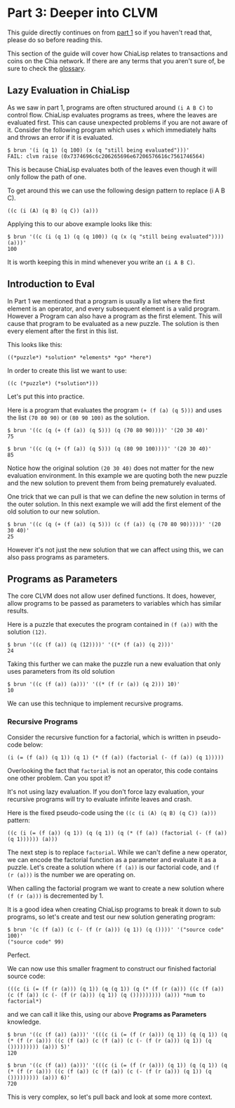 # Part 3: Deeper into CLVM

This guide directly continues on from [part 1](./part1_basics.md) so if you haven't read that, please do so before reading this.

This section of the guide will cover how ChiaLisp relates to transactions and coins on the Chia network.
If there are any terms that you aren't sure of, be sure to check the [glossary](./glossary.md).


## Lazy Evaluation in ChiaLisp

As we saw in part 1, programs are often structured around `(i A B C)` to control flow.
ChiaLisp evaluates programs as trees, where the leaves are evaluated first.
This can cause unexpected problems if you are not aware of it.
Consider the following program which uses `x` which immediately halts and throws an error if it is evaluated.

```
$ brun '(i (q 1) (q 100) (x (q "still being evaluated")))'
FAIL: clvm raise (0x7374696c6c206265696e67206576616c7561746564)
```

This is because ChiaLisp evaluates both of the leaves even though it will only follow the path of one.

To get around this we can use the following design pattern to replace (i A B C).
```
((c (i (A) (q B) (q C)) (a)))
```
Applying this to our above example looks like this:

```
$ brun '((c (i (q 1) (q (q 100)) (q (x (q "still being evaluated")))) (a)))'
100
```

It is worth keeping this in mind whenever you write an `(i A B C)`.

## Introduction to Eval

In Part 1 we mentioned that a program is usually a list where the first element is an operator, and every subsequent element is a valid program.
However a Program can also have a program as the first element. This will cause that program to be evaluated as a new puzzle.
The solution is then every element after the first in this list.

This looks like this:

```
((*puzzle*) *solution* *elements* *go* *here*)
```

In order to create this list we want to use:
```
((c (*puzzle*) (*solution*)))
```

Let's put this into practice.

Here is a program that evaluates the program `(+ (f (a) (q 5)))` and uses the list `(70 80 90)` or `(80 90 100)` as the solution.
```
$ brun '((c (q (+ (f (a)) (q 5))) (q (70 80 90))))' '(20 30 40)'
75

$ brun '((c (q (+ (f (a)) (q 5))) (q (80 90 100))))' '(20 30 40)'
85

```
Notice how the original solution `(20 30 40)` does not matter for the new evaluation environment.
In this example we are quoting both the new puzzle and the new solution to prevent them from being prematurely evaluated.

One trick that we can pull is that we can define the new solution in terms of the outer solution.
In this next example we will add the first element of the old solution to our new solution.

```
$ brun '((c (q (+ (f (a)) (q 5))) (c (f (a)) (q (70 80 90)))))' '(20 30 40)'
25
```

However it's not just the new solution that we can affect using this, we can also pass programs as parameters.


## Programs as Parameters

The core CLVM does not allow user defined functions.
It does, however, allow programs to be passed as parameters to variables which has similar results.

Here is a puzzle that executes the program contained in `(f (a))` with the solution `(12)`.

```
$ brun '((c (f (a)) (q (12))))' '((* (f (a)) (q 2)))'
24
```

Taking this further we can make the puzzle run a new evaluation that only uses parameters from its old solution

```
$ brun '((c (f (a)) (a)))' '((* (f (r (a)) (q 2))) 10)'
10
```

We can use this technique to implement recursive programs.


### Recursive Programs

Consider the recursive function for a factorial, which is written in pseudo-code below:
```
(i (= (f (a)) (q 1)) (q 1) (* (f (a)) (factorial (- (f (a)) (q 1)))))
```
Overlooking the fact that `factorial` is not an operator, this code contains one other problem. Can you spot it?

It's not using lazy evaluation.
If you don't force lazy evaluation, your recursive programs will try to evaluate infinite leaves and crash.

Here is the fixed pseudo-code using the `((c (i (A) (q B) (q C)) (a)))` pattern:

```
((c (i (= (f (a)) (q 1)) (q (q 1)) (q (* (f (a)) (factorial (- (f (a)) (q 1)))))) (a)))
```

The next step is to replace `factorial`.
While we can't define a new operator, we can encode the factorial function as a parameter and evaluate it as a puzzle.
Let's create a solution where `(f (a))` is our factorial code, and `(f (r (a)))` is the number we are operating on.

When calling the factorial program we want to create a new solution where `(f (r (a)))` is decremented by 1.

It is a good idea when creating ChiaLisp programs to break it down to sub programs, so let's create and test our new solution generating program:

```
$ brun '(c (f (a)) (c (- (f (r (a))) (q 1)) (q ())))' '("source code" 100)'
("source code" 99)
```
Perfect.

We can now use this smaller fragment to construct our finished factorial source code:

```
(((c (i (= (f (r (a))) (q 1)) (q (q 1)) (q (* (f (r (a))) ((c (f (a)) (c (f (a)) (c (- (f (r (a))) (q 1)) (q ())))))))) (a))) *num to factorial*)
```
and we can call it like this, using our above **Programs as Parameters** knowledge.

```
$ brun '((c (f (a)) (a)))' '(((c (i (= (f (r (a))) (q 1)) (q (q 1)) (q (* (f (r (a))) ((c (f (a)) (c (f (a)) (c (- (f (r (a))) (q 1)) (q ())))))))) (a))) 5)'
120

$ brun '((c (f (a)) (a)))' '(((c (i (= (f (r (a))) (q 1)) (q (q 1)) (q (* (f (r (a))) ((c (f (a)) (c (f (a)) (c (- (f (r (a))) (q 1)) (q ())))))))) (a))) 6)'
720
```

This is very complex, so let's pull back and look at some more context.

